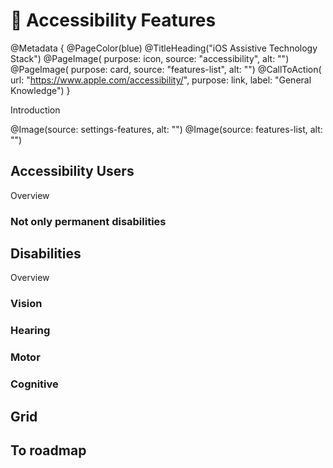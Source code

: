 # 🥸 Accessibility Features

@Metadata {
    @PageColor(blue)
    @TitleHeading("iOS Assistive Technology Stack")
    @PageImage(
               purpose: icon, 
               source: "accessibility", 
               alt: "")
    @PageImage(
               purpose: card, 
               source: "features-list", 
               alt: "")
    @CallToAction(
                url: "https://www.apple.com/accessibility/",
                purpose: link, 
                label: "General Knowledge")
}

Introduction

@Image(source: settings-features, alt: "")
@Image(source: features-list, alt: "")


## Accessibility Users 
Overview
### Not only permanent disabilities

## Disabilities
Overview
### Vision
### Hearing
### Motor
### Cognitive 

## Grid

## To roadmap
